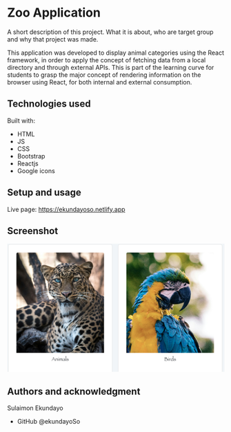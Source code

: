 # Zoo Application

A short description of this project. 
What it is about, who are target group and why that project was made. 

This application was developed to display animal categories using the React framework, in order to apply the concept of fetching data from a local directory and through external APIs. This is part of the learning curve for students to grasp the major concept of rendering information on the browser using React, for both internal and external consumption.

## Technologies used

Built with: 

- HTML
- JS
- CSS
- Bootstrap
- Reactjs 
- Google icons

## Setup and usage

Live page: https://ekundayoso.netlify.app

## Screenshot
<!-- ![screenshot](../zoo_app/src/assets/screenshot.png) -->
<!-- ![screenshot](screenshot.png)  -->
<img src="Screenshot.png">


## Authors and acknowledgment

Sulaimon Ekundayo
- GitHub @ekundayoSo

